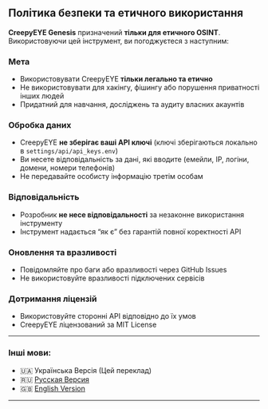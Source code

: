## Політика безпеки та етичного використання

**CreepyEYE Genesis** призначений **тільки для етичного OSINT**. Використовуючи цей інструмент, ви погоджуєтеся з наступним:

### Мета

* Використовувати CreepyEYE **тільки легально та етично**
* Не використовувати для хакінгу, фішингу або порушення приватності інших людей
* Придатний для навчання, досліджень та аудиту власних акаунтів

### Обробка даних

* CreepyEYE **не зберігає ваші API ключі** (ключі зберігаються локально в `settings/api/api_keys.env`)
* Ви несете відповідальність за дані, які вводите (емейли, IP, логіни, домени, номери телефонів)
* Не передавайте особисту інформацію третім особам

### Відповідальність

* Розробник **не несе відповідальності** за незаконне використання інструменту
* Інструмент надається “як є” без гарантій повної коректності API

### Оновлення та вразливості

* Повідомляйте про баги або вразливості через GitHub Issues
* Не використовуйте вразливості підключених сервісів

### Дотримання ліцензій

* Використовуйте сторонні API відповідно до їх умов
* CreepyEYE ліцензований за MIT License

---

### Інші мови:

- 🇺🇦 Українська Версія (Цей переклад)
- 🇷🇺 [Русская Версия](./README_ru.md)
- 🇬🇧 [English Version](./README.md)

---